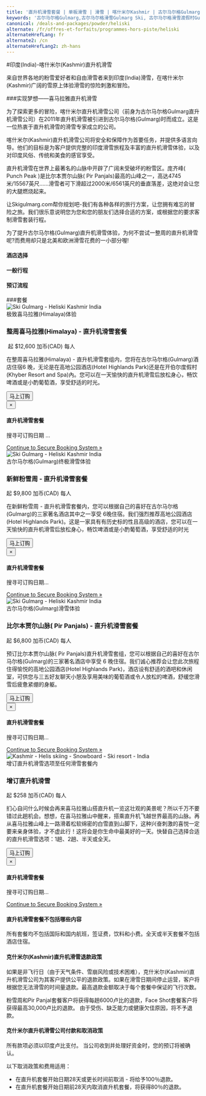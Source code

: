 ```yaml
---
title: '直升机滑雪套餐 | 单板滑雪 | 滑雪 | 喀什米尔Kashmir | 古尔马尔格Gulmarg | 印度India | Skigulmarg.com'
keywords: '古尔马尔格Gulmarg,古尔马尔格滑雪Gulmarg Ski, 古尔马尔格滑雪渡假村Gulmarg Ski Resort, 喀什米尔滑雪Skiing in the Himalayas, 印度滑雪Skiing in India, 喜马拉雅Himalaya, 喀什米尔Kashmir, Skigulmarg.com'
canonical: /deals-and-packages/powder/heliski
alternate: /fr/offres-et-forfaits/programmes-hors-piste/heliski
alternateHrefLang: fr
alternate2: /cn
alternateHrefLang2: zh-hans
---
```


#印度(India)-喀什米尔(Kashmir)直升机滑雪

来自世界各地的粉雪爱好者和自由滑雪者来到印度(India)滑雪，在喀什米尔(Kashmir)广阔的雪原上体验滑雪的惊险刺激和冒险。

###实现梦想——喜马拉雅直升机滑雪

为了探索更多的冒险，喀什米尔直升机滑雪公司（前身为古尔马尔格Gulmarg直升机滑雪公司）在2011年直升机滑雪被引进到古尔马尔格(Gulmarg)时而成立。这是一位热衷于直升机滑雪的滑雪专家成立的公司。

喀什米尔(Kashmir)直升机滑雪公司将安全和保障作为首要任务，并提供多语言向导。他们的目标是为客户提供完整的印度滑雪旅程及丰富的直升机滑雪体验，以及对印度风俗、传统和美食的感官享受。

直升机滑雪在世界上最著名的山脉中开辟了广阔未受破坏的粉雪区。庞齐峰( Punch Peak )是比尔本贾尔山脉( Pir Panjals)最高的山峰之一，高达4745米/15567英尺......滑雪者可下滑超过2000米/6561英尺的垂直落差，这绝对会让您的大腿燃烧起来。

让Skigulmarg.com帮你规划吧-我们有各种各样的旅行方案，让您拥有难忘的冒险之旅。我们很乐意说明您为您和您的朋友们选择合适的方案，或根据您的要求客制滑雪套装行程。

为了提升古尔马尔格(Gulmarg)直升机滑雪体验，为何不尝试一整周的直升机滑雪呢?而费用却只是北美和欧洲滑雪花费的一小部分喔!

<div class="accordion pricing">
      <article class="ac-item">
          <h4 class="ac-title">酒店选择</h4>
          <div class="ac-content" style="display: none;">
          <h5>玫瑰木酒店</h5>
          <p>我们强烈推荐Hotel Rosewood玫瑰木酒店。他们提供一流的服务及非常漂亮的房间、美味的食物、舒适的交谊厅还有户外露台可以让您放松整天滑雪后疲惫的身心，这是在喜马拉雅山滑雪后放松身心绝佳场所，请坐在露台上好好享受吧!它距离缆车站（要穿过一条小路）约600米，或走大路900米。酒店备有中央供暖系统、发电机。他们提供3种房型：豪华型、豪华带阳台和按摩浴室客房。这套组所预订房型为按摩浴室客房。<p>
          <p><a href="https://www.tripadvisor.co.uk/Hotel_Review-g317095-d9557308-Reviews-The_Rosewood-Gulmarg_Baramulla_District_Kashmir_Jammu_and_Kashmir.html#apg=1bde160d6b0b4fb18d333d22ea437825&ss=3504E2C0754EA3C5EA2C92103E04E29D" class="more-info m-b-30 block" target="blank">评论＆图像 -  Tripadvisor上的Rosewood酒店<i class="fa fa-chevron-right" aria-hidden="true"></i></a></p>
          <h5>高地公园酒店</h5>
          <p>高地公园酒店（Hotel Highlands Park）是古尔马尔格（Gulmarg）具有历史标的性建筑物。它可谓是当地的中心景点，是喀什米尔（Kashmir）的主要旅游目的地之一。酒店有中央供暖系统，漂亮的私人浴室和发电机。客房融合了老式的舒适感和现代化的设施让房客使用，距离缆车站1.2公里。酒店内的交谊厅可以放松身心，并与世界各地的滑雪好手分享个各自经验，这是当地冬季最好的豪华酒店。</p>
          <p><a href="https://www.tripadvisor.co.uk/Hotel_Review-g317095-d1093600-Reviews-Hotel_Highlands_Park-Gulmarg_Baramulla_District_Kashmir_Jammu_and_Kashmir.html" class="more-info m-b-30 block" target="blank">评论＆照片 -  Tripadvisor上的高地公园酒店<i class="fa fa-chevron-right" aria-hidden="true"></i></a></p>
          <h5>开伯尔喜马拉雅温泉度假村</h5>
          开伯尔喜马拉雅温泉酒店(Khyber Himalayan Resort＆Spa)被评为印度最好的精品酒店，距缆车约450米，独树一帜。它于2012年12月开业客房非常宽敞，浴室配有浴缸和玻璃淋浴，为古尔马尔格(Gulmarg)带来了全新的奢华体验。
          <p><a href="https://www.tripadvisor.co.uk/Hotel_Review-g317095-d2086574-Reviews-The_Khyber_Himalayan_Resort_Spa-Gulmarg_Baramulla_District_Kashmir_Jammu_and_Kashmir.html" class="more-info m-b-30 block" target="blank">评论＆照片 -  Tripadvisor上的开伯尔度假村<i class="fa fa-chevron-right" aria-hidden="true"></i></a></p>  
          </div>
      </article>
      <article class="ac-item" style="margin-top:-1px;">
          <h4 class="ac-title">一般行程</h4>
          <div class="ac-content" style="display: none;">
            <ul>
            <li><b>抵达日：</b> 机场接送至古尔马尔格(Gulmarg)，取装备（如果需要），酒店登记入住，首次与向导和团队会面。自由时间发掘和享受古尔马尔格</li>
            <li><b>高空(直升机)滑雪日：</b>在古尔马尔格(Gulmarg)直升机停机坪，首次与向导会面。全天乘飞机滑雪喜马拉雅山(Himalayas)，在山上午休。每天的飞行次数取决于所选的套装行程和天气条件。请注意安全并尊重这伟大的自然景观。</li>
            <li><b>不乘机滑雪日或非飞行日：</b>。如果您预订了比尔本贾尔山(Pir Panjal)套装行程或天气不适合飞行，请不要担心，尽早与您的向导会面。我们可将行程改成阿法尔瓦特峰(Mt. Apharwart)滑雪，或者巴巴蕊希村(Babarishi Trees)、猴子山(Monkey Hill) 。</li>
            <li><b>最后的滑雪日：</b>在这次旅行的最后一天滑雪喜马拉雅山(Himalayas)之后，一定要退回任何租赁装备。如果您没选择经典船屋，可以享用当地美食并多花点时间体验这次美妙的旅行。如果您要去船屋，您的班车将在下午4点左右接您前往达尔湖(Dal Lake)，在旅程结束前享受美好的时光和热情的一餐。</li>
            <li><b>出发日：</b>从古尔马尔格(Gulmarg)或斯利那加(Srinagar)出发前往斯利那加(Srinagar)机场。我们将根据您的航班时间来确认您的出发时间。</li>
            </ul>
          </div>
      </article>
      <article class="ac-item" style="margin-top: -1px">
          <h4 class="ac-title">预订流程</h4>
          <div class="ac-content" style="display: none;">
            <ol>
            <li>选择您的套餐，然后单击“立即预订”。</li>
            <li>选择开始和结束日期。点击“立即预订”。</li>
            <li>选择您的酒店（玫瑰木Rosewood、高地公園(Highlands Park或開伯爾度假村Khyber Resort）</li>
            <li>选择：单人入住或双人共用。添加参与者的数量。</li>
            <li>验证日期和价格。点击“继续”。</li>
            <li>您可以在预订中添加更多会员。请注意，可以远离预订导航以选择其他页面上的项目，您的所有信息仍然可用。
              <ol>
                <li>点击“添加到预订”</li>
                <li>导航到您感兴趣的项目 - 它可以位于不同的页面上。点击“立即预订”。</li>
                <li>调整人数和日期。</li>
                <li>验证详细信息</li>
                <li>点击“继续”。</li>
                <li>如果要在套餐中添加更多项目，请重复此步骤。</li>
              </ol>  
            </li>
            <li>Complete填写表格，并附上您的姓名，电子邮件等，然后点击“继续”。</li>
            <li>如果您的开始日期超过30天，您可以支付押金或全额付款。
            <ul>
              <li>点击“支付押金”或“支付全额未结余额”。</li>
            </ul>
            </li>
            <li>验证您的包裹详细信息并阅读我们的条款和条件。</li>
            <li> 输入您的信用卡信息。</li>
            <li>点击“付款”</li>
            <li>完成。您即将在喜马拉雅山(Himalayas)滑雪。谢谢。</li>
            </ol>
          </div>
      </article>
</div>
###套餐

<div class="row">
    <div class="col-sm-6 m-b-40">
        <div class="package-item-wrap">
            <div class="package-image">
                <span>
                    <img src="/user/themes/skigulmarg/images/packages/heliski/skigulmarg-heliski.jpg" alt="Ski Gulmarg - Heliski Kashmir India ">
                </span>
            </div>
            <div class="package-description">
                <span>极致喜马拉雅(Himalaya)体验</span>
                <h3>整周喜马拉雅(Himalaya) - 直升机滑雪套餐</h3>
                <div class="package-price">
                     起 <span>$12,600 加币(CAD)</span> 每人
                </div>
                <p>
                    在整周喜马拉雅(Himalaya) - 直升机滑雪套组内，您将在古尔马尔格(Gulmarg)酒店住宿6 晚，无论是在高地公园酒店(Hotel Highlands Park)还是在开伯尔度假村(Khyber Resort and Spa)內。您可以在一天愉快的直升机滑雪后放松身心，畅饮啤酒或是小酌葡萄酒，享受舒适的时光。
                </p>
                <button
                    Id="Heliski-Himalayan-Week"
                    class="btn btn-rounded btn-outline"
                    type="button"
                    data-target="#modal-checkfront-2"
                    data-toggle="modal"
                    data-checkfront-target="CHECKFRONT_WIDGET_02"
                    data-checkfront-item-id="154"
                    data-checkfront-category-id="10"
                    data-checkfront-options="hidesearch">
                    马上订购
                </button>
                <div class="modal fade" id="modal-checkfront-2" aria-hidden="true">
                    <div class="modal-dialog">
                        <div class="modal-content">
                            <div class="modal-header">
                                <button
                                    class="close"
                                    type="button"
                                    data-dismiss="modal"
                                    aria-hidden="true">
                                    ×
                                </button>
                                <h4 class="modal-title">直升机滑雪套餐</h4>
                            </div>
                            <div class="modal-body">
                                <div id="CHECKFRONT_WIDGET_02">
                                    <p class="searching-availability">
                                        搜寻可订购日期 ...
                                    </p>
                                </div>
                                <noscript>
                                    <a href="https://skigulmarg.checkfront.com/reserve/" class="font-16">
                                        Continue to Secure Booking System &raquo;
                                    </a>
                                </noscript>
                            </div>
                        </div>
                    </div>
                </div>
            </div>
        </div>
    </div>
    <div class="col-sm-6 m-b-40">
        <div class="package-item-wrap">
            <div class="package-image">
                <span>
                    <img src="/user/themes/skigulmarg/images/packages/heliski/mainslider.jpg" alt="Ski Gulmarg - Heliski Kashmir India ">
                </span>
            </div>
            <div class="package-description">
                <span>古尔马尔格(Gulmarg)终极滑雪体验</span>
                <h3>新鲜粉雪周 - 直升机滑雪套餐</h3>
                <div class="package-price">
                    起 <span>$9,800 加币(CAD)</span> 每人
                </div>
                <p>
                    在新鲜粉雪周 - 直升机滑雪套餐内，您可以根据自己的喜好在古尔马尔格(Gulmarg)的三家著名酒店其中之一享受 6晚住宿。我们强烈推荐高地公园酒店(Hotel Highlands Park)。这是一家具有有历史标的性且高级的酒店，您可以在一天愉快的直升机滑雪后放松身心，畅饮啤酒或是小酌葡萄酒，享受舒适的时光
                </p>
                <button
                    Id="Heliski-Powder-Week"
                    class="btn btn-rounded btn-outline"
                    type="button"
                    data-target="#modal-checkfront-3"
                    data-toggle="modal"
                    data-checkfront-target="CHECKFRONT_WIDGET_03"
                    data-checkfront-item-id="158"
                    data-checkfront-category-id="10"
                    data-checkfront-options="hidesearch">
                    马上订购
                </button>
                <div class="modal fade" id="modal-checkfront-3" aria-hidden="true">
                    <div class="modal-dialog">
                        <div class="modal-content">
                            <div class="modal-header">
                                <button
                                    class="close"
                                    type="button"
                                    data-dismiss="modal"
                                    aria-hidden="true">
                                    ×
                                </button>
                                <h4 class="modal-title">直升机滑雪套餐</h4>
                            </div>
                            <div class="modal-body">
                                <div id="CHECKFRONT_WIDGET_03">
                                    <p class="searching-availability">
                                         搜寻可订购日期...
                                    </p>
                                </div>
                                <noscript>
                                    <a href="https://skigulmarg.checkfront.com/reserve/" class="font-16">
                                        Continue to Secure Booking System &raquo;
                                    </a>
                                </noscript>
                            </div>
                        </div>
                    </div>
                </div>
            </div>
        </div>
    </div>
    <div class="col-sm-6 m-b-40">
        <div class="package-item-wrap">
            <div class="package-image">
                <span>
                    <img src="/user/themes/skigulmarg/images/heliskipirpanjal.png" alt="Ski Gulmarg - Heliski Kashmir India ">
                </span>
            </div>
            <div class="package-description">
                <span>古尔马尔格(Gulmarg)滑雪体验</span>
                <h3>比尔本贾尔山脉( Pir Panjals) - 直升机滑雪套餐</h3>
                <div class="package-price">
                    起 <span>$6,800 加币(CAD)</span> 每人
                </div>
                <p>
                    预订比尔本贾尔山脉( Pir Panjals)直升机滑雪套组，您可以根据自己的喜好在古尔马尔格(Gulmarg)的三家著名酒店中享受 6 晚住宿。我们诚心推荐会让您此次旅程住得愉悦的高地公园酒店(Hotel Highlands Park)，酒店设有舒适的酒吧和休闲室，可供您与三五好友聊天小憩及享用美味的葡萄酒或令人放松的啤酒，舒缓您滑雪后疲惫紧绷的身躯。
                </p>
                <button
                    Id="Heliski-Pir-Panjal"
                    class="btn btn-rounded btn-outline"
                    type="button"
                    data-target="#modal-checkfront-4"
                    data-toggle="modal"
                    data-checkfront-target="CHECKFRONT_WIDGET_04"
                    data-checkfront-item-id="162"
                    data-checkfront-category-id="10"
                    data-checkfront-options="hidesearch">
                    马上订购
                </button>
                <div class="modal fade" id="modal-checkfront-4" aria-hidden="true">
                    <div class="modal-dialog">
                        <div class="modal-content">
                            <div class="modal-header">
                                <button
                                    class="close"
                                    type="button"
                                    data-dismiss="modal"
                                    aria-hidden="true">
                                    ×
                                </button>
                                <h4 class="modal-title">直升机滑雪套餐</h4>
                            </div>
                            <div class="modal-body">
                                <div id="CHECKFRONT_WIDGET_04">
                                    <p class="searching-availability">
                                        搜寻可订购日期...
                                    </p>
                                </div>
                                <noscript>
                                    <a href="https://skigulmarg.checkfront.com/reserve/" class="font-16">
                                        Continue to Secure Booking System &raquo;
                                    </a>
                                </noscript>
                            </div>
                        </div>
                    </div>
                </div>
            </div>
        </div>
    </div>
    <div class="col-sm-6 m-b-40">
        <div class="package-item-wrap">
            <div class="package-image">
                <span>
                    <img src="/user/themes/skigulmarg/images/packages/heliski/heliski.jpeg" alt="Kashmir - Helis skiing - Snowboard - Ski resort - India">
                </span>
            </div>
            <div class="package-description">
                <span>增订直升机滑雪选项至任何滑雪套餐内</span>
                <h3>增订直升机滑雪</h3>
                <div class="package-price">
                   起 <span>$258 加币(CAD)</span> 每人
                </div>
                <p>
                    扪心自问什么时候会再来喜马拉雅山搭直升机一览这壮观的美景呢？所以千万不要错过此趟机会。想想，在喜马拉雅山中醒来，搭乘直升机飞越世界最高的山脉。再从喜马拉雅山峰上一路滑着松软绵密的白雪直到山脚下，这种兴奋刺激的喜悦一定要来亲身体验，才不虚此行！这将会是你生命中最美好的一天。快替自己选择合适的直升机滑雪选项：1趟、2趟、半天或全天。
                </p>
                <button
                    Id="Heliski-Add-on"
                    class="btn btn-rounded btn-outline"
                    type="button"
                    data-target="#modal-checkfront-1"
                    data-toggle="modal"
                    data-checkfront-target="CHECKFRONT_WIDGET_01"
                    data-checkfront-item-id="21"
                    data-checkfront-category-id="10"
                    data-checkfront-options="hidesearch">
                    马上订购
                </button>
                <div class="modal fade" id="modal-checkfront-1" aria-hidden="true">
                    <div class="modal-dialog">
                        <div class="modal-content">
                            <div class="modal-header">
                                <button
                                    class="close"
                                    type="button"
                                    data-dismiss="modal"
                                    aria-hidden="true">
                                    ×
                                </button>
                                <h4 class="modal-title">直升机滑雪套餐</h4>
                            </div>
                            <div class="modal-body">
                                <div id="CHECKFRONT_WIDGET_01">
                                    <p class="searching-availability">
                                        搜寻可订购日期...
                                    </p>
                                </div>
                                <noscript>
                                    <a href="https://skigulmarg.checkfront.com/reserve/" class="font-16">
                                        Continue to Secure Booking System &raquo;
                                    </a>
                                </noscript>
                            </div>
                        </div>
                    </div>
                </div>
            </div>
        </div>
    </div>
</div>

<div class="accordion fancy clean">
    <article class="ac-item">
        <h4 class="ac-title" id="one">直升机滑雪套餐不包括哪些内容</h4>
        <div class="ac-content">
            <p>
                所有套餐均不包括国际和国内航班，签证费，饮料和小费。全天或半天套餐不包括酒店住宿。
            </p>
        </div>
    </article>
    <article class="ac-item">
        <h4 class="ac-title" id="two">克什米尔(Kashmir)直升机滑雪退款政策</h4>
        <div class="ac-content">
            <p>
                如果是非飞行日（由于天气条件、雪崩风险或技术困难），克什米尔(Kashmir)直升机滑雪公司为其客户提供公平的退款政策。如果在滑雪日期间停止运营，客户将根据您无法滑雪的时间量退款。最高退款金额取决于每个套餐中保证的飞行次数。
            </p>
            <p>
                粉雪周和Pir Panjal套餐客户将获得每趟6000卢比的退款，Face Shot套餐客户将获得最高30,000卢比的退款。 由于受伤、缺乏能力或健康欠佳原因，将不予退款。
            </p>
        </div>
    </article>
    <article class="ac-item">
        <h4 class="ac-title" id="three">克什米尔直升机滑雪公司付款和取消政策</h4>
        <div class="ac-content">
            <p>
                所有款项必须以印度卢比支付。 当公司收到并处理好资金时，您的预订将被确认。
            </p>
            <p>
                以下取消政策和费用适用：
            </p>
            <ul>
                <li>在直升机套餐开始日期28天或更长时间前取消 - 将给予100％退款。</li>
                <li>在直升机套餐开始日期前28天内取消直升机套餐，将获得80％的退款。</li>
            </ul>
        </div>
    </article>
</div>
